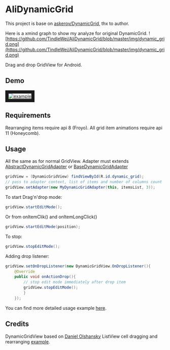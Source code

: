 AliDynamicGrid
==============

This project is base on [askerov/DynamicGrid](https://github.com/askerov/DynamicGrid), thx to author.

Here is a xmind graph to show my analyze for original DynamicGrid.
![https://github.com/TindleWei/AliDynamicGrid/blob/master/img/dynamic_grid.png](https://github.com/TindleWei/AliDynamicGrid/blob/master/img/dynamic_grid.png)

Drag and drop GridView for Android.

Demo
----

<a href="http://www.youtube.com/watch?feature=player_embedded&v=zlzNvxksIfY
" target="_blank"><img src="http://img.youtube.com/vi/zlzNvxksIfY/0.jpg" 
alt="example" width="240" height="180" border="10" /></a>

Requirements
----------
Rearranging items require api 8 (Froyo).
All grid item animations require api 11 (Honeycomb).

Usage
----------
All the same as for normal GridView. Adapter must extends
[AbstractDynamicGridAdapter](https://github.com/askerov/DynamicGrid/blob/master/dynamicgrid/src/org/askerov/dynamicgid/AbstractDynamicGridAdapter.java "AbstractDynamicGridAdapter")
or [BaseDynamicGridAdapter](https://github.com/askerov/DynamicGrid/blob/master/dynamicgrid/src/org/askerov/dynamicgid/BaseDynamicGridAdapter.java "BaseDynamicGridAdapter")   
       
```java
gridView = (DynamicGridView) findViewById(R.id.dynamic_grid);
// pass to adapter context, list of items and number of columns count
gridView.setAdapter(new MyDynamicGridAdapter(this, itemsList, 3));
```
    
To start Drag'n'drop mode:

```java
gridView.startEditMode();
```
    
Or from onItemClik() and onItemLongClick()

```java
gridView.startEditMode(position);
```
    
To stop:

```java
gridView.stopEditMode();
```
    
Adding drop listener:

```java
gridView.setOnDropListener(new DynamicGridView.OnDropListener(){
    @Override
    public void onActionDrop(){
        // stop edit mode immediately after drop item
        gridView.stopEditMode();
        }
    });
```

You can find more detailed usage example [here](https://github.com/askerov/DynamicGrid/tree/master/example).  

Credits
--------
DynamicGridView based on [Daniel Olshansky](https://plus.google.com/108153578400873445224/) ListView cell dragging and rearranging [example](https://www.youtube.com/watch?v=_BZIvjMgH-Q).  

